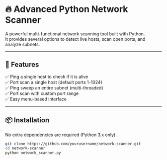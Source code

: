 # 🔥 Advanced Python Network Scanner

A powerful multi-functional network scanning tool built with Python.  
It provides several options to detect live hosts, scan open ports, and analyze subnets.

---

## 🚀 Features
✅ Ping a single host to check if it is alive  
✅ Port scan a single host (default ports 1-1024)  
✅ Ping sweep an entire subnet (multi-threaded)  
✅ Port scan with custom port range  
✅ Easy menu-based interface  

---

## 📦 Installation

No extra dependencies are required (Python 3.x only).  

```bash
git clone https://github.com/yourusername/network-scanner.git
cd network-scanner
python network_scanner.py

